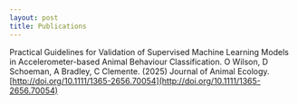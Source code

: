 ```yaml
---
layout: post
title: Publications
---
```


Practical Guidelines for Validation of Supervised Machine Learning Models in Accelerometer-based Animal Behaviour Classification. O Wilson, D Schoeman, A Bradley, C Clemente. (2025) Journal of Animal Ecology. [http://doi.org/10.1111/1365-2656.70054](http://doi.org/10.1111/1365-2656.70054)
